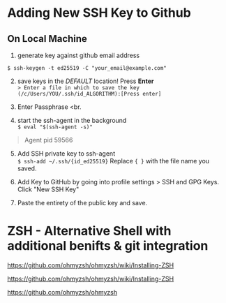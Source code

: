 # Adding New SSH Key to Github

## On Local Machine

1. generate key against github email address <br>

`$ ssh-keygen -t ed25519 -C "your_email@example.com"`

2. save keys in the _DEFAULT_ location! Press **Enter** <br>
`> Enter a file in which to save the key (/c/Users/YOU/.ssh/id_ALGORITHM):[Press enter]`

3. Enter Passphrase <br.

4. start the ssh-agent in the background <br>
 `$ eval "$(ssh-agent -s)"`
> Agent pid 59566

5. Add SSH private key to ssh-agent <br>
`$ ssh-add ~/.ssh/{id_ed25519}`
Replace `{ }` with the file name you saved.

6. Add Key to GitHub by going into profile settings > SSH and GPG Keys. Click "New SSH Key"


7. Paste the entirety of the public key and save. 


# ZSH - Alternative Shell with additional benifts & git integration

https://github.com/ohmyzsh/ohmyzsh/wiki/Installing-ZSH

https://github.com/ohmyzsh/ohmyzsh/wiki/Installing-ZSH

https://github.com/ohmyzsh/ohmyzsh
